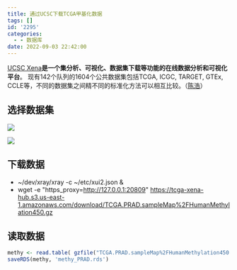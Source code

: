 ```yaml
---
title: 通过UCSC下载TCGA甲基化数据
tags: []
id: '2295'
categories:
  - - 数据库
date: 2022-09-03 22:42:00
---
```


[UCSC Xena](https://xenabrowser.net/datapages/)**是一个集分析、可视化、数据集下载等功能的在线数据分析和可视化平台**。 现有142个队列的1604个公共数据集包括TCGA, ICGC, TARGET, GTEx, CCLE等，不同的数据集之间精不同的标准化方法可以相互比较。（[陈浩](https://evvail.com/2021/12/25/2579.html)）

## 选择数据集

![](https://img.limour.top/archives_2023/2022/09/03/631366d26c67b.webp)

![](https://img.limour.top/archives_2023/2022/09/03/63136707221ea.webp)

## 下载数据

*   ~/dev/xray/xray -c ~/etc/xui2.json &
*   wget -e "https\_proxy=http://127.0.0.1:20809" https://tcga-xena-hub.s3.us-east-1.amazonaws.com/download/TCGA.PRAD.sampleMap%2FHumanMethylation450.gz

## 读取数据

```R
methy <- read.table( gzfile("TCGA.PRAD.sampleMap%2FHumanMethylation450.gz"), header = T, row.names = 1)
saveRDS(methy, 'methy_PRAD.rds')
```